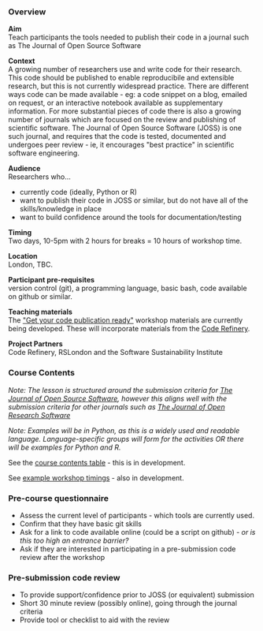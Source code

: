 ### Overview

**Aim**  
Teach participants the tools needed to publish their code in a journal such as The Journal of Open Source Software

**Context**  
A growing number of researchers use and write code for their research. This code should be published to enable reproducibile and extensible research, but this is not currently widespread practice. There are different ways code can be made available - eg: a code snippet on a blog, emailed on request, or an interactive notebook available as supplementary information. For more substantial pieces of code there is also a growing number of journals which are focused on the review and publishing of scientific software. The Journal of Open Source Software (JOSS) is one such journal, and requires that the code is tested, documented and undergoes peer review - ie, it encourages "best practice" in scientific software engineering.

**Audience**  
Researchers who...
- currently code (ideally, Python or R)
- want to publish their code in JOSS or similar, but do not have all of the skills/knowledge in place
- want to build confidence around the tools for documentation/testing

**Timing**  
Two days, 10-5pm with 2 hours for breaks = 10 hours of workshop time.

**Location**  
London, TBC.

**Participant pre-requisites**  
version control (git), a programming language, basic bash, code available on github or similar.

**Teaching materials**  
The ["Get your code publication ready"](https://lucydot.github.io/publication-ready) workshop materials are currently being developed. These will incorporate materials from the [Code Refinery](https://coderefinery.org).

**Project Partners**  
Code Refinery, RSLondon and the Software Sustainability Institute

### Course Contents

*Note: The lesson is structured around the submission criteria for [The Journal of Open Source Software](joss.theoj.org), however this aligns well with the submission criteria for other journals such as [The Journal of Open Research Software](https://openresearchsoftware.metajnl.com/)*

*Note: Examples will be in Python, as this is a widely used and readable language. Language-specific groups will form for the activities OR there will be examples for Python and R.*

See the [course contents table](workshop_contents.md) - this is in development.

See [example workshop timings](example_workshop_contents.md) - also in development.

### Pre-course questionnaire

- Assess the current level of participants - which tools are currently used.
- Confirm that they have basic git skills
- Ask for a link to code available online (could be a script on github) - *or is this too high an entrance barrier?*
- Ask if they are interested in participating in a pre-submission code review after the workshop

### Pre-submission code review

- To provide support/confidence prior to JOSS (or equivalent) submission
- Short 30 minute review (possibly online), going through the journal criteria
- Provide tool or checklist to aid with the review

